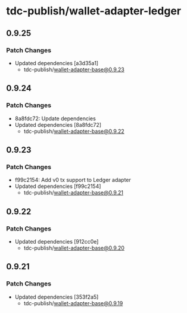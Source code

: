 # tdc-publish/wallet-adapter-ledger

## 0.9.25

### Patch Changes

-   Updated dependencies [a3d35a1]
    -   tdc-publish/wallet-adapter-base@0.9.23

## 0.9.24

### Patch Changes

-   8a8fdc72: Update dependencies
-   Updated dependencies [8a8fdc72]
    -   tdc-publish/wallet-adapter-base@0.9.22

## 0.9.23

### Patch Changes

-   f99c2154: Add v0 tx support to Ledger adapter
-   Updated dependencies [f99c2154]
    -   tdc-publish/wallet-adapter-base@0.9.21

## 0.9.22

### Patch Changes

-   Updated dependencies [912cc0e]
    -   tdc-publish/wallet-adapter-base@0.9.20

## 0.9.21

### Patch Changes

-   Updated dependencies [353f2a5]
    -   tdc-publish/wallet-adapter-base@0.9.19
